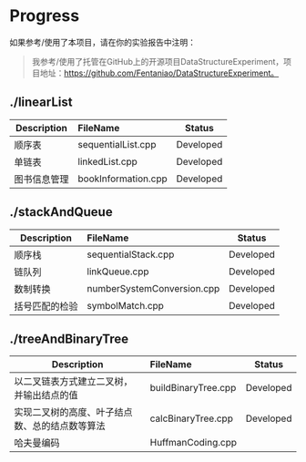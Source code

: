 # Progress

如果参考/使用了本项目，请在你的实验报告中注明：

> 我参考/使用了托管在GitHub上的开源项目DataStructureExperiment，项目地址：https://github.com/Fentaniao/DataStructureExperiment。

## ./linearList

| Description  | FileName                |   Status   |
| ------------ | :------------------ | :--------: |
| 顺序表       | sequentialList.cpp   | Developed  |
| 单链表       | linkedList.cpp      | Developed  |
| 图书信息管理 | bookInformation.cpp | Developed |

## ./stackAndQueue

| Description  | FileName                |   Status   |
| ------------ | :------------------ | :--------: |
| 顺序栈       | sequentialStack.cpp   | Developed  |
| 链队列      | linkQueue.cpp      | Developed  |
| 数制转换 | numberSystemConversion.cpp | Developed |
| 括号匹配的检验 | symbolMatch.cpp | Developed |

## ./treeAndBinaryTree

| Description  | FileName                |   Status   |
| ------------ | :------------------ | :--------: |
| 以二叉链表方式建立二叉树，并输出结点的值       | buildBinaryTree.cpp   | Developed  |
| 实现二叉树的高度、叶子结点数、总的结点数等算法     | calcBinaryTree.cpp      |  Developed |
| 哈夫曼编码 | HuffmanCoding.cpp |  |